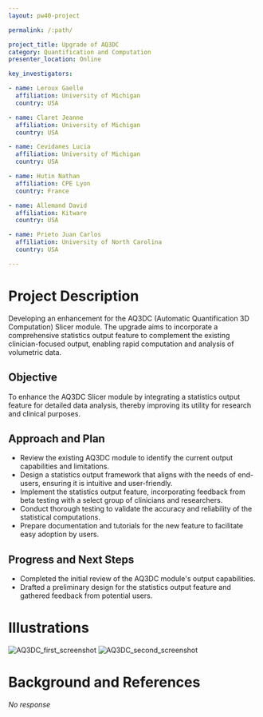 ```yaml
---
layout: pw40-project

permalink: /:path/

project_title: Upgrade of AQ3DC
category: Quantification and Computation
presenter_location: Online

key_investigators:

- name: Leroux Gaelle
  affiliation: University of Michigan
  country: USA

- name: Claret Jeanne
  affiliation: University of Michigan
  country: USA

- name: Cevidanes Lucia
  affiliation: University of Michigan
  country: USA

- name: Hutin Nathan
  affiliation: CPE Lyon
  country: France

- name: Allemand David
  affiliation: Kitware
  country: USA

- name: Prieto Juan Carlos
  affiliation: University of North Carolina
  country: USA

---
```


# Project Description

<!-- Add a short paragraph describing the project. -->

Developing an enhancement for the AQ3DC (Automatic Quantification 3D Computation) Slicer module. The upgrade aims to incorporate a comprehensive statistics output feature to complement the existing clinician-focused output, enabling rapid computation and analysis of volumetric data.

## Objective

<!-- Describe here WHAT you would like to achieve (what you will have as end result). -->

To enhance the AQ3DC Slicer module by integrating a statistics output feature for detailed data analysis, thereby improving its utility for research and clinical purposes.

## Approach and Plan

<!-- Describe here HOW you would like to achieve the objectives stated above. -->

*   Review the existing AQ3DC module to identify the current output capabilities and limitations.
*   Design a statistics output framework that aligns with the needs of end-users, ensuring it is intuitive and user-friendly.
*   Implement the statistics output feature, incorporating feedback from beta testing with a select group of clinicians and researchers.
*   Conduct thorough testing to validate the accuracy and reliability of the statistical computations.
*   Prepare documentation and tutorials for the new feature to facilitate easy adoption by users.

## Progress and Next Steps

<!-- Update this section as you make progress, describing of what you have ACTUALLY DONE.
     If there are specific steps that you could not complete then you can describe them here, too. -->

*   Completed the initial review of the AQ3DC module's output capabilities.
*   Drafted a preliminary design for the statistics output feature and gathered feedback from potential users.

# Illustrations

<!-- Add pictures and links to videos that demonstrate what has been accomplished. -->

![AQ3DC_first_screenshot](https://github.com/NA-MIC/ProjectWeek/assets/91245687/99e96c55-25fd-481c-9bbe-c6123795f884)
![AQ3DC_second_screenshot](https://github.com/NA-MIC/ProjectWeek/assets/91245687/20bd079a-7987-4324-9a49-cd38ac97c939)

# Background and References

<!-- If you developed any software, include link to the source code repository.
     If possible, also add links to sample data, and to any relevant publications. -->

*No response*

